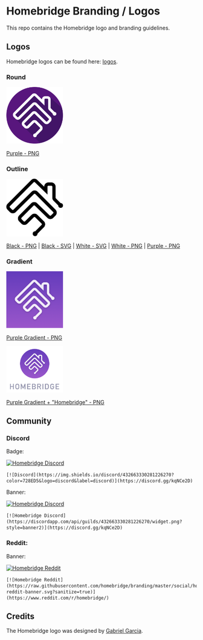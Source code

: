 # Homebridge Branding / Logos

This repo contains the Homebridge logo and branding guidelines.

## Logos

Homebridge logos can be found here: [logos](./logos).

### Round

<img src="./logos/homebridge-logo-duo-purple.png" width="150px">

[Purple - PNG](./logos/homebridge-logo-duo-purple.png)

### Outline

<img src="./logos/homebridge-logo-outline-black.png" width="150px">

[Black - PNG](./logos/homebridge-logo-outline-black.png) |
[Black - SVG](./logos/homebridge-logo-outline-black.svg) |
[White - SVG](./logos/homebridge-logo-outline-white.svg) |
[White - PNG](./logos/homebridge-logo-outline-white.png) |
[Purple - PNG](./logos/homebridge-logo-outline-purple.png)

### Gradient

<img src="./logos/homebridge-logo-gradient-square.png" width="150px">

[Purple Gradient - PNG](./logos/homebridge-logo-gradient-square.png)

<img src="./logos/homebridge-logo-gradient-named.png" width="150px">

[Purple Gradient + "Homebridge" - PNG](./logos/homebridge-logo-gradient-named.png)

## Community

### Discord

Badge:

[![Homebridge Discord](https://img.shields.io/discord/432663330281226270?color=728ED5&logo=discord&label=discord)](https://discord.gg/kqNCe2D)

```
[![Discord](https://img.shields.io/discord/432663330281226270?color=728ED5&logo=discord&label=discord)](https://discord.gg/kqNCe2D)
```

Banner:

[![Homebridge Discord](https://discordapp.com/api/guilds/432663330281226270/widget.png?style=banner2)](https://discord.gg/kqNCe2D)

```
[![Homebridge Discord](https://discordapp.com/api/guilds/432663330281226270/widget.png?style=banner2)](https://discord.gg/kqNCe2D)
```

### Reddit:

Banner:

[![Homebridge Reddit](https://raw.githubusercontent.com/homebridge/branding/master/social/homebridge-reddit-banner.svg?sanitize=true)](https://www.reddit.com/r/homebridge/)

```
[![Homebridge Reddit](https://raw.githubusercontent.com/homebridge/branding/master/social/homebridge-reddit-banner.svg?sanitize=true)](https://www.reddit.com/r/homebridge/)
```

## Credits

The Homebridge logo was designed by [Gabriel Garcia](https://github.com/ggabogarcia).

